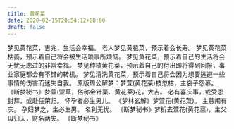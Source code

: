 ```yaml
---
title: 黄花菜
date: 2020-02-15T20:54:12+08:00
draft: false
---
```


梦见黄花菜，吉兆，生活会幸福。
老人梦见黄花菜，预示着会长寿。
梦见黄花菜枯萎，预示着自己将会被生活琐事所烦恼。
梦见黄花菜，预示着自己的生活将会无忧无虑过的非常幸福。
梦见种植黄花菜，预示着自己的付出即将得到回报，事业家庭都会有不错的转机。
梦见清洗黄花菜，预示着自己将会因为想要逃避一些事情的伤害而迷失自我。
原版周公解梦：梦萱(黄花莱)枝忽枯，主哀子怨慕。
《断梦秘书》梦萱(萱草，俗称金针菜、黄花莱)花，大吉。
必有喜庆事，或受恩封拜，或赴任荣归。
怀孕者必生男儿。
《梦林玄解》梦萱花(黄花菜)。
主慈闱有庆。
孕妇梦之，主必生男。
名利无忧。
《断梦秘书》梦折去萱花(黄花菜)，主父母归天，财名两失。
《断梦秘书》